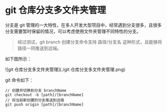 # git 仓库分支多文件夹管理



分支是 git 管理的一大特性，在多人开发大型项目中，经常遇到分支很多，且很多分支需要暂时保留的情况，可以考虑使用文件夹管理不同特性的分支。

> 经过测试，git branch 创建分支命令支持 路径/分支名 这种形式，且能够将路径一同推送到远端。

如下图所示：

![git 仓库分支多文件夹管理](./git 仓库分支多文件夹管理.png)



git 命令如下：

```
// 创建并切换到分支 branchName
git checkout -b [path]/[branchName]
// 将当前新创建的分支推送到远端
git push origin [path]/[branchName]
```


